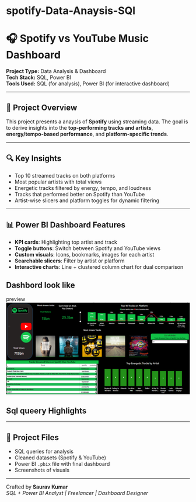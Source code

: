 # spotify-Data-Anaysis-SQl

# 🎧 Spotify vs YouTube Music Dashboard

**Project Type:** Data Analysis & Dashboard  
**Tech Stack:** SQL, Power BI  
**Tools Used:** SQL (for analysis), Power BI (for interactive dashboard)

---

## 📌 Project Overview

This project presents a anaysis of **Spotify**  using streaming data. The goal is to derive insights into the **top-performing tracks and artists**, **energy/tempo-based performance**, and **platform-specific trends**.

---

## 🔍 Key Insights

- Top 10 streamed tracks on both platforms
- Most popular artists with total views
- Energetic tracks filtered by energy, tempo, and loudness
- Tracks that performed better on Spotify than YouTube
- Artist-wise slicers and platform toggles for dynamic filtering

---

## 📊 Power BI Dashboard Features

- **KPI cards**: Highlighting top artist and track
- **Toggle buttons**: Switch between Spotify and YouTube views
- **Custom visuals**: Icons, bookmarks, images for each artist
- **Searchable slicers**: Filter by artist or platform
- **Interactive charts**: Line + clustered column chart for dual comparison

## Dashbord look like
preview![dashbord preview](https://github.com/saurav190101/spotify-Data-Anaysis-SQl/blob/main/Dashboard.png)

## Sql queery Highlights


---

## 📂 Project Files

- SQL queries for analysis
- Cleaned datasets (Spotify & YouTube)
- Power BI `.pbix` file with final dashboard
- Screenshots of visuals

---





Crafted by **Saurav Kumar**  
*SQL + Power BI Analyst | Freelancer | Dashboard Designer*
